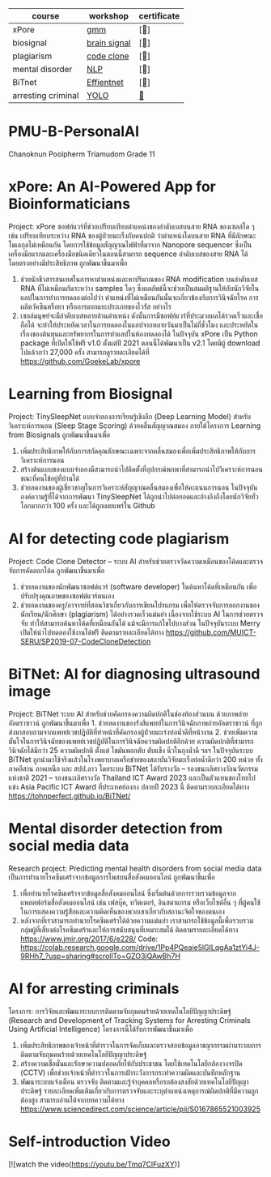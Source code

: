 |course|workshop|certificate|
|------|--------|-----------|
|xPore | [gmm](https://github.com/Chanoknunkal/PMU-B-PersonalAI/blob/main/xpore_(1).ipynb)     |[📃]  
|biosignal| [brain signal](https://github.com/Chanoknunkal/PMU-B-PersonalAI/blob/main/model.py)|[📃]
|plagiarism|[code clone](https://github.com/Chanoknunkal/PMU-B-PersonalAI/blob/main/PMU_B_CodingAI_CodeCloneDetection_Workshop.ipynb)|[📃]
mental disorder| [NLP](https://github.com/Chanoknunkal/PMU-B-PersonalAI/blob/main/PMU_B_CodingAI_CodeCloneDetection_Workshop.ipynb)|[📃]
BiTnet|[Effientnet](https://github.com/Chanoknunkal/PMU-B-PersonalAI/blob/main/Copy_of_E_san_coding.ipynb)|[📃]
arresting criminal|[YOLO](https://github.com/Chanoknunkal/PMU-B-PersonalAI/blob/main/Copy_of_Train_Yolov8_Object_Detection_on_Custom_Dataset.ipynb)|[📃](![IkfpyHOT13-1236d0576f804d2a](https://github.com/Chanoknunkal/PMU-B-PersonalAI/assets/156036800/87a6f351-994e-4cb1-b36b-d7eb5aca637f))



# PMU-B-PersonalAI
Chanoknun Poolpherm Triamudom Grade 11
# xPore: An AI-Powered App for Bioinformaticians
Project: xPore ซอฟท์แวร์ที่ช่วยเปรียบเทียบตำแหน่งของลำดับเบสบนสาย RNA ของเซลล์ใด ๆ เช่น เปรียบเทียบระหว่าง RNA ของผู้ป่วยมะเร็งกับคนปกติ ว่าตำแหน่งใดบนสาย RNA ที่มีลักษณะโมเลกุลไม่เหมือนกัน โดยการใช้ข้อมูลสัญญาณไฟฟ้าที่มาจาก Nanopore sequencer ซึ่งเป็นเครื่องมือแรกและเครื่องมือชนิดเดียวในตอนนี้สามารถ sequence ลำดับเบสของสาย RNA ได้โดยตรงอย่างมีประสิทธิภาพ
ถูกพัฒนาขึ้นมาเพื่อ
1. ช่วยนักชีวสารสนเทศในการหาตำแหน่งและหาปริมาณของ RNA modification บนลำดับเบส RNA ที่ไม่เหมือนกันระหว่าง samples ใดๆ ซึ่งผลลัพธ์นี้จะช่วยเป็นสมมติฐานให้กับนักวิจัยในแลปในการทำการทดลองต่อไปว่า ตำแหน่งที่ไม่เหมือนกันนั้นจะเกี่ยวข้องกับการวินิจฉัยโรค การผลิตวัคซีนหรือยา หรือการแยกแยะประเภทของไวรัส อย่างไร
2. เซลล์มนุษย์จะมีลำดับเบสหลายล้านตำแหน่ง ดังนั้นการมีซอฟท์แวร์ที่ประมวลผลได้รวดเร็วและเชื่อถือได้ จะทำให้ประหยัดเวลาในการทดลองในแลปจากหลายวันมาเป็นไม่กี่ชั่วโมง และประหยัดในเรื่องของต้นทุนและทรัพยากรในการทำแลปในห้องทดลองได้
ในปัจจุบัน xPore เป็น Python package ที่เปิดให้ใช้ฟรี v1.0 ตั้งแต่ปี 2021 ตอนนี้ได้พัฒนาเป็น v2.1 โดยมีผู้ download ไปแล้วกว่า 27,000 ครั้ง
สามารถดูรายละเอียดได้ที่ https://github.com/GoekeLab/xpore
# Learning from Biosignal
Project: TinySleepNet แบบจำลองการเรียนรู้เชิงลึก (Deep Learning Model) สำหรับวิเคราะห์การนอน (Sleep Stage Scoring) ด้วยคลื่นสัญญาณสมอง ภายใต้โครงการ Learning from Biosignals
ถูกพัฒนาขึ้นมาเพื่อ
1. เพิ่มประสิทธิภาพให้กับการสกัดคุณลักษณะเฉพาะจากคลื่นสมองเพื่อเพิ่มประสิทธิภาพให้กับการวิเคราะห์การนอน
2. สร้างต้นแบบของแบบจำลองมีสามารถนำไปติดตั้งที่อุปกรณ์พกพาที่สามารถนำไปวิเคราะห์การนอนขณะที่คนไข้อยู่ที่บ้านได้
3. ช่วยลดงานของผู้เชี่ยวชาญในการวิเคราะห์สัญญาณคลื่นสมองเพื่อให้คะแนนการนอน
ในปัจจุบันองค์ความรู้ที่ได้จากการพัฒนา TinySleepNet ได้ถูกนำไปต่อยอดและอ้างอิงถึงโดยนักวิจัยทั่วโลกมากกว่า 100 ครั้ง และได้ถูกเผยแพร่ใน Github
# AI for detecting code plagiarism
Project: Code Clone Detector – ระบบ AI สำหรับช่วยตรวจวัดความเหมือนของโค้ดและตรวจจับการคัดลอกโค้ด
ถูกพัฒนาขึ้นมาเพื่อ
1. ช่วยลดงานของนักพัฒนาซอฟต์แวร์ (software developer) ในค้นหาโค้ดที่เหมือนกัน เพื่อปรับปรุงคุณภาพของซอฟต์แวร์ตนเอง
2. ช่วยลดงานของครู/อาจารย์ที่สอนวิชาเกี่ยวกับการเขียนโปรแกรม เพื่อให้ตรวจจับการลอกงานของนักเรียน/นักศึกษา (plagiarism) ได้อย่างรวดเร็วแม่นยำ
เนื่องจากใช้ระบบ AI ในการช่วยตรวจจับ ทำให้สามารถค้นหาโค้ดที่เหมือนกันได้ แม้จะมีการแก้ไขไปบางส่วน
ในปัจจุบันระบบ Merry เปิดให้นำไปทดลองใช้งานได้ฟรี
ติดตามรายละเอียดได้ทาง
https://github.com/MUICT-SERU/SP2019-07-CodeCloneDetection
# BiTNet: AI for diagnosing ultrasound image
Project: BiTNet ระบบ AI สำหรับช่วยคัดกรองความผิดปกติในช่องท้องส่วนบน ด้วยภาพถ่ายอัลตราซาวน์
ถูกพัฒนาขึ้นมาเพื่อ
       1. ช่วยลดงานของรังสีแพทย์ในการวินิจฉัยภาพถ่ายอัลตราซาวน์ ที่ถูกส่งมาสอบถามจากแพทย์เวชปฏิบัติที่ทำหน้าที่คัดกรองผู้ป่วยมะเร๋งท่อน้ำดีที่หน้างาน
       2. ช่วยเพิ่มความมั่นใจในการวินิจฉัยของแพทย์เวชปฏิบัติในการวินิจฉัยความผิดปกติอีกด้วย
ความผิดปกติที่สามารถวินิจฉัยได้มีกว่า 25 ความผิดปกติ ตั้งแต่ ไขมันพอกตับ ตับแข็ง นิ่วในถุงน้ำดี ฯลฯ
ในปัจจุบันระบบ BiTNet ถูกนำมาใช้จริงแล้วในโรงพยาบาลเครือข่ายของสถาบันวิจัยมะเร็งท่อน้ำดีกว่า 200 หน่วย ทั้งภาคอีสาน ภาคเหนือ และ สปป.ลาว
โดยระบบ BiTNet ได้รับรางวัล
       – รองชนะเลิศรางวัลนวัตกรรมแห่งชาติ 2021
       – รองชนะเลิศรางวัล Thailand ICT Award 2023
และเป็นตัวแทนของไทยไปแข่ง Asia Pacific ICT Award ที่ประเทศฮ่องกง ปลายปี 2023 นี้
ติดตามรายละเอียดได้ทาง
https://tohnperfect.github.io/BiTNet/
# Mental disorder detection from social media data
Research project: Predicting mental health disorders from social media data เป็นการทำนายโรคซึมเศร้าจากข้อมูลการโพสบนสื่อสังคมออนไลน์
ถูกพัฒนาขึ้นเพื่อ
1. เพื่อทำนายโรคซึมเศร้าจากข้อมูลสื่อสังคมออนไลน์ ซึ่งเริ่มต้นด้วยการรวบรวมข้อมูลจากแพลตฟอร์มสื่อสังคมออนไลน์ เช่น เฟสบุ๊ค, ทวิตเตอร์, อินสตาแกรม หรือเว็บไซต์อื่น ๆ ที่ผู้คนใช้ในการแสดงความรู้สึกและความคิดเห็นของพวกเขาเกี่ยวกับสถานะจิตใจของตนเอง
2. หลังจากที่เราสามารถทำนายโรคซึมเศร้าได้ด้วยความแม่นยำ เราสามารถใช้ข้อมูลนี้เพื่อรวบรวมกลุ่มผู้ที่เสี่ยงต่อโรคซึมเศร้าและให้การสนับสนุนที่เหมาะสมได้
ติดตามรายละเอียดได้ทาง
https://www.jmir.org/2017/6/e228/
Code: https://colab.research.google.com/drive/1Pp4PQeaie5lGILqgAa1ztYi4J-9RHh7_?usp=sharing#scrollTo=GZO3jQAwBh7H
# AI for arresting criminals
โครงการ: การวิจัยและพัฒนาระบบการติดตามจับกุมคนร้ายด้วยเทคโนโลยีปัญญาประดิษฐ์ (Research and Development of Tracking Systems for Arresting Criminals Using Artificial Intelligence)
โครงการนี้ได้รับการพัฒนาขึ้นมาเพื่อ
1. เพิ่มประสิทธิภาพของเจ้าหน้าที่ตำรวจในการจัดเก็บและตรวจสอบข้อมูลอาชญากรรมผ่านระบบการติดตามจับกุมคนร้ายด้วยเทคโนโลยีปัญญาประดิษฐ์
2. สร้างความเชื่อมั่นและรักษาความปลอดภัยให้กับประชาชน โดยใช้เทคโนโลยีกล้องวงจรปิด (CCTV) เพื่อช่วยเจ้าหน้าที่ตำรวจในการเฝ้าระวังการกระทำความผิดและบันทึกหลักฐาน
3. พัฒนาระบบแจ้งเตือน ตรวจจับ ติดตามและรู้จำบุคคลหรือรถต้องสงสัยด้วยเทคโนโลยีปัญญาประดิษฐ์
รายละเอียดเพิ่มเติมเกี่ยวกับการตรวจจับและระบุตำแหน่งเหตุการณ์ผิดปกติที่มีความถูกต้องสูง สามารถอ่านได้จากบทความได้ทาง
https://www.sciencedirect.com/science/article/pii/S0167865521003925
# Self-introduction Video
[![watch the video(https://youtu.be/Tmq7ClFuzXY)]

